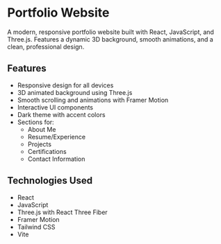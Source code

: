 # Portfolio Website

A modern, responsive portfolio website built with React, JavaScript, and Three.js. Features a dynamic 3D background, smooth animations, and a clean, professional design.

## Features

- Responsive design for all devices
- 3D animated background using Three.js
- Smooth scrolling and animations with Framer Motion
- Interactive UI components
- Dark theme with accent colors
- Sections for:
  - About Me
  - Resume/Experience
  - Projects
  - Certifications
  - Contact Information

## Technologies Used

- React
- JavaScript
- Three.js with React Three Fiber
- Framer Motion
- Tailwind CSS
- Vite
